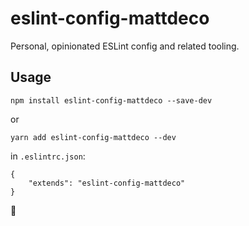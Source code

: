 # eslint-config-mattdeco
Personal, opinionated ESLint config and related tooling.

## Usage

`npm install eslint-config-mattdeco --save-dev`

or

`yarn add eslint-config-mattdeco --dev`

in `.eslintrc.json`:

```
{
	"extends": "eslint-config-mattdeco"
}
```

🎉
